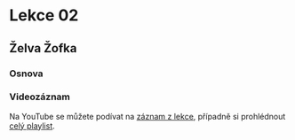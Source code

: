 Lekce 02
========

Želva Žofka
-----------

### Osnova

### Videozáznam

Na YouTube se můžete podívat na [záznam z lekce](https://www.youtube.com/watch?v=c-dx4dVJb4M),
případně si prohlédnout [celý playlist](https://www.youtube.com/playlist?list=PLTCx5oiCrIJ70H8jF9FxPs15e3_m6su80).

